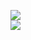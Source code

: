 [![](https://img.shields.io/badge/Made%20With-Github%20Spray-lightgrey.svg?style=for-the-badge&logo=github)](https://github.com/Annihil/github-spray#1307)  
[![](https://i.imgur.com/2DrTn0Z.gif)](https://github.com/Annihil/github-spray)